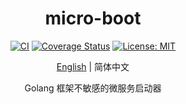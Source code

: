 <div align="center">
<h1>micro-boot</h1>
</div>
<div align="center">

[![CI][test-image]][test-url]
[![Coverage Status][codecov-image]][codecov-url]
[![License: MIT][license-image]][license-url]

[English](README.md) | 简体中文

Golang 框架不敏感的微服务启动器

</div>

[test-url]: https://github.com/ALiuGuanyan/micro-boot/actions?query=workflow%3Atest
[test-image]: https://github.com/ALiuGuanyan/micro-boot/workflows/test/badge.svg?branch=main
[codecov-image]: https://img.shields.io/codecov/c/gh/ALiuGuanyan/micro-boot?style=flat-square&token=RWGEEFX7SN&logo=codecov
[codecov-url]: https://codecov.io/gh/ALiuGuanyan/micro-boot
[license-image]: https://img.shields.io/badge/license-Apache%202.0-brightgreen.svg?style=flat-square
[license-url]: https://opensource.org/licenses/Apache-2.0

